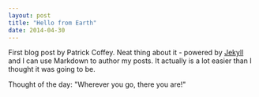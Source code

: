 ```yaml
---
layout: post
title: "Hello from Earth"
date: 2014-04-30
---
```


First blog post by Patrick Coffey. 
Neat thing about it - powered by [Jekyll](http://jekyllrb.com) and I can use Markdown to author my posts. 
It actually is a lot easier than I thought it was going to be.

Thought of the day: "Wherever you go, there you are!"
